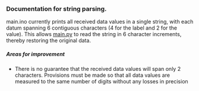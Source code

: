 ### Documentation for string parsing.
main.ino currently prints all received data values in a single string, with each datum spanning 6 contiguous characters (4 for the label and 2 for the value). This allows [main.py](https://github.com/Bruin-SuperMileage/EV/blob/master/daq/panda/main.py) to read the string in 6 character increments, thereby restoring the original data.

##### Areas for improvement
- There is no guarantee that the received data values will span only 2 characters. Provisions must be made so that all data values are measured to the same number of digits without any losses in precision

